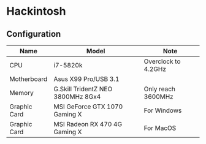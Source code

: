 # Hackintosh 

## Configuration

| Name | Model | Note |
| --- | --- | --- |
| CPU | i7-5820k | Overclock to 4.2GHz |
| Motherboard | Asus X99 Pro/USB 3.1 |  |
| Memory | G.Skill TridentZ NEO 3800MHz 8Gx4 | Only reach 3600MHz |
| Graphic Card | MSI GeForce GTX 1070 Gaming X | For Windows |
| Graphic Card | MSI Radeon RX 470 4G Gaming X | For MacOS |


